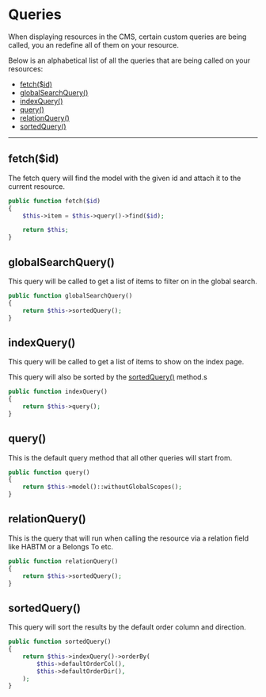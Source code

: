 # Queries

When displaying resources in the CMS, certain custom queries are being called, you an redefine all of them on your resource.

Below is an alphabetical list of all the queries that are being called on your resources:

- [fetch($id)](#fetch)
- [globalSearchQuery()](#global-search-query)
- [indexQuery()](#index-query)
- [query()](#query)
- [relationQuery()](#relation-query)
- [sortedQuery()](#sorted-query)

---

<a name="fetch"></a>
## fetch($id)

The fetch query will find the model with the given id and attach it to the current resource.

```php
public function fetch($id)
{
    $this->item = $this->query()->find($id);

    return $this;
}
```

<a name="global-search-query"></a>
## globalSearchQuery()

This query will be called to get a list of items to filter on in the global search.

```php
public function globalSearchQuery()
{
    return $this->sortedQuery();
}
```

<a name="index-query"></a>
## indexQuery()

This query will be called to get a list of items to show on the index page.

This query will also be sorted by the [sortedQuery()](#sorted-query) method.s

```php
public function indexQuery()
{
    return $this->query();
}
```

<a name="query"></a>
## query()

This is the default query method that all other queries will start from.

```php
public function query()
{
    return $this->model()::withoutGlobalScopes();
}
```

<a name="relation-query"></a>
## relationQuery()

This is the query that will run when calling the resource via a relation field like HABTM or a Belongs To etc.

```php
public function relationQuery()
{
    return $this->sortedQuery();
}
```

<a name="sorted-query"></a>
## sortedQuery()

This query will sort the results by the default order column and direction.

```php
public function sortedQuery()
{
    return $this->indexQuery()->orderBy(
        $this->defaultOrderCol(),
        $this->defaultOrderDir(),
    );
}
```
